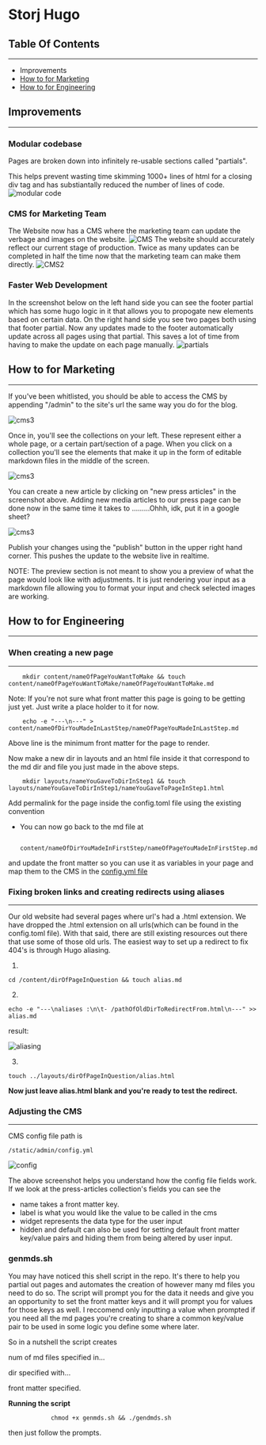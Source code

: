 # Storj Hugo

## Table Of Contents
---
- Improvements
- [How to for Marketing](#mar)
- [How to for Engineering](#eng)

## Improvements
---

### Modular codebase

Pages are broken down into infinitely re-usable sections called "partials".

This helps prevent wasting time skimming 1000+ lines of html for a closing div tag and has substiantally reduced
the number of lines of code.
![modular code](static/img/modularCode.png)


### CMS for Marketing Team
The Website now has a CMS where the marketing team can update the verbage and images on the website.
![CMS](static/img/CMS.png)
The website should accurately reflect our current stage of production. Twice as many updates can be completed in half the time now that the marketing team can make them directly.
![CMS2](static/img/CMS2.png)


### Faster Web Development
In the screenshot below on the left hand side you can see the footer partial which has some hugo logic in it that allows you to propogate new elements based on certain data. On the right hand side you see two pages both using that footer partial. Now any updates made to the footer automatically update across all pages using that partial. This saves a lot of time from having to make the update on each page manually.
![partials](static/img/partials.png)

## <a name="mar">How to for Marketing</a>
---

If you've been whitlisted, you should be able to access the CMS by appending "/admin" to the site's url the same way you do for the blog.

![cms3](static/img/admin.png)

Once in, you'll see the collections on your left. These represent either a whole page, or a certain part/section of a page. When you click on a collection you'll see the elements that make it up in the form of editable markdown files in the middle of the screen.

![cms3](static/img/CMS3.png)

You can create a new article by clicking on "new press articles" in the screenshot above.
Adding new media articles to our press page can be done now in the same time it takes to .........Ohhh, idk, put it in a google sheet?

![cms3](static/img/input.png)

Publish your changes using the "publish" button in the upper right hand corner. This pushes the update to the website live in realtime.

NOTE: The preview section is not meant to show you a preview of what the page would look like with adjustments. It is just rendering your input as a markdown file allowing you to format your input and check selected images are working.


## <a name="eng">How to for Engineering</a>
---

### When creating a new page 
---

        mkdir content/nameOfPageYouWantToMake && touch content/nameOfPageYouWantToMake/nameOfPageYouWantToMake.md

Note: If you're not sure what front matter this page is going to be getting just yet. Just write a place holder to it for now.

        echo -e "---\n---" > content/nameOfDirYouMadeInLastStep/nameOfPageYouMadeInLastStep.md
        
Above line is the minimum front matter for the page to render.

Now make a new dir in layouts and an html file inside it that correspond to the md dir and file you just made in the above steps.


        mkdir layouts/nameYouGaveToDirInStep1 && touch layouts/nameYouGaveToDirInStep1/nameYouGaveToPageInStep1.html
        

Add permalink for the page inside the config.toml file using the existing convention

- You can now go back to the md file at

                content/nameOfDirYouMadeInFirstStep/nameOfPageYouMadeInFirstStep.md 
                
and update the front matter so you can use it as variables in your page and map them to the CMS in the [config.yml file](#cms)

### Fixing broken links and creating redirects using aliases 
---

Our old website had several pages where url's had a .html extension. We have dropped the .html extension on all urls(which can be found in the config.toml file). With that said, there are still existing resources out there that use some of those old urls. The easiest way to set up a redirect to fix 404's is through Hugo aliasing.

1.  

    cd /content/dirOfPageInQuestion && touch alias.md


2.  

    echo -e "---\naliases :\n\t- /pathOfOldDirToRedirectFrom.html\n---" >> alias.md 

result:

![aliasing](static/img/aliasing.png)


3.

    touch ../layouts/dirOfPageInQuestion/alias.html
    

**Now just leave alias.html blank and you're ready to test the redirect.**







### <a name="cms">Adjusting the CMS</a>
---

CMS config file path is 

    /static/admin/config.yml

![config](static/img/compare.png)

The above screenshot helps you understand how the config file fields work. If we look at the press-articles collection's fields you can see the 

- name takes a front matter key.
- label is what you would like the value
to be called in the cms
- widget represents the data type for the user input
- hidden and default can also be used for setting default front matter key/value pairs and hiding them from being altered by user input.

### genmds.sh

You may have noticed this shell script in the repo. It's there to help you partial out pages and automates the creation of however many md files you need to do so. The script will prompt you for the data it needs and give you an opportunity to set the front matter keys and it will prompt you for values for those keys as well. I reccomend only inputting a value when prompted if you need all the md pages you're creating to share a common key/value pair to be used in some logic you define some where later.

So in a nutshell the script creates

num of md files specified in...

dir specified with...

front matter specified.

**Running the script**

                chmod +x genmds.sh && ./gendmds.sh

then just follow the prompts.
                
 
